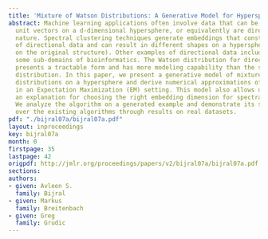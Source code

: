 ```yaml
---
title: 'Mixture of Watson Distributions: A Generative Model for Hyperspherical Embeddings'
abstract: Machine learning applications often involve data that can be analyzed as
  unit vectors on a d-dimensional hypersphere, or equivalently are directional in
  nature. Spectral clustering techniques generate embeddings that constitute an example
  of directional data and can result in different shapes on a hypersphere (depending
  on the original structure). Other examples of directional data include text and
  some sub-domains of bioinformatics. The Watson distribution for directional data
  presents a tractable form and has more modeling capability than the simple von Mises-Fisher
  distribution. In this paper, we present a generative model of mixtures of Watson
  distributions on a hypersphere and derive numerical approximations of the parameters
  in an Expectation Maximization (EM) setting. This model also allows us to present
  an explanation for choosing the right embedding dimension for spectral clustering.
  We analyze the algorithm on a generated example and demonstrate its superiority
  over the existing algorithms through results on real datasets.
pdf: "./bijral07a/bijral07a.pdf"
layout: inproceedings
key: bijral07a
month: 0
firstpage: 35
lastpage: 42
origpdf: http://jmlr.org/proceedings/papers/v2/bijral07a/bijral07a.pdf
sections: 
authors:
- given: Avleen S.
  family: Bijral
- given: Markus
  family: Breitenbach
- given: Greg
  family: Grudic
---
```

